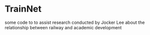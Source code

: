 # TrainNet
some code to to assist research conducted by Jocker Lee about the relationship between railway and academic development
